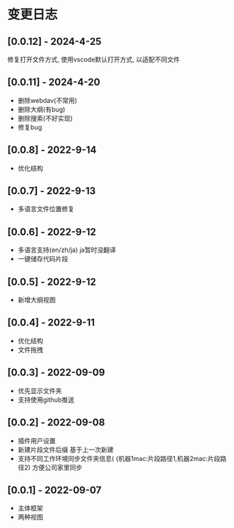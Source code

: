 # 变更日志

## [0.0.12] - 2024-4-25

修复打开文件方式, 使用vscode默认打开方式, 以适配不同文件

## [0.0.11] - 2024-4-20

- 删除webdav(不常用)
- 删除大纲(有bug)
- 删除搜索(不好实现)
- 修复bug

## [0.0.8] - 2022-9-14

- 优化结构

## [0.0.7] - 2022-9-13

- 多语言文件位置修复

## [0.0.6] - 2022-9-12

- 多语言支持(en/zh/ja) ja暂时没翻译
- 一键储存代码片段

## [0.0.5] - 2022-9-12

- 新增大纲视图

## [0.0.4] - 2022-9-11

- 优化结构
- 文件拖拽

## [0.0.3] - 2022-09-09

- 优先显示文件夹
- 支持使用github推送

## [0.0.2] - 2022-09-08

- 插件用户设置
- 新建片段文件后缀 基于上一次新建
- 支持不同工作环境同步文件夹信息(  {机器1mac:片段路径1,机器2mac:片段路径2) 方便公司家里同步

## [0.0.1] - 2022-09-07

- 主体框架
- 两种视图
